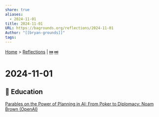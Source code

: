 ```yaml
---
share: true
aliases:
  - 2024-11-01
title: 2024-11-01
URL: https://bagrounds.org/reflections/2024-11-01
Author: "[[bryan-grounds]]"
tags: 
---
```

[Home](../index.md) > [Reflections](./index.md) | [⏮️](./2024-10-31.md) [⏭️](./2024-11-03.md)  
# 2024-11-01  
## 🧠 Education  
[Parables on the Power of Planning in AI: From Poker to Diplomacy: Noam Brown (OpenAI)](../videos/parables-on-the-power-of-planning-in-ai-from-poker-to-diplomacy-noam-brown-openai.md)  
